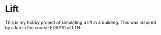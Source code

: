 # Lift 
This is my hobby project of simulating a lift in a building. This was inspired by a lab in the course EDAP10 at LTH.